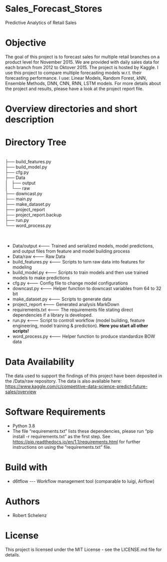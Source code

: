 # Sales_Forecast_Stores
Predictive Analytics of Retail Sales

# Objective

The goal of this project is to forecast sales for multiple retail branches on a product level for November 2015. We are provided with daily sales data for each branch 
from 2012 to Oktover 2015. The project is hosted by Kaggle. I use this project to compare multiple forecasting models w.r.t. their forecasting performance.
I use: Linear Models, Random Forest, kNN, Ensemble Methods, DNN, CNN, RNN, LSTM models. For more details about the project and results, please have a look at the project 
report file.


# Overview directories and short description

</head>
<body>
        <h1>Directory Tree</h1><p>
        <a></a><br>
        ├── <a>build_features.py</a><br>
        ├── <a>build_model.py</a><br>
        ├── <a>cfg.py</a><br>
        ├── <a>Data</a><br>
        │   ├── <a>output</a><br>
        │   └── <a>raw</a><br>
        ├── <a>downcast.py</a><br>
        ├── <a>main.py</a><br>
        ├── <a>make_dataset.py</a><br>
        ├── <a>project_report</a><br>
        ├── <a>project_report.backup</a><br>
        ├── <a>run.py</a><br>
        └── <a>word_process.py</a><br>
        <br><br>
        </p>
</body>


- Data/output                 <--- Trained and serialized models, model predictions, and output files from feature and model building process
- Data/raw                    <--- Raw Data
- build_features.py          <--- Scripts to turn raw data into features for modeling
- build_model.py             <--- Scripts to train models and then use trained models to make predictions
- cfg.py                     <--- Config file to change model configurations
- downcast.py                <--- Helper function to downcast variables from 64 to 32 bit
- make_dataset.py            <--- Scripts to generate data
- project_report             <--- Generated analysis MarkDown
- requirements.txt           <--- The requirements file stating direct dependencies if a library is developed.
- run.py                     <--- Script to controll workflow (model building, feature engineering, model training & prediction). **Here you start all other scripts!**
- word_process.py            <--- Helper function to produce standardize BOW data



# Data Availability

The data used to support the findings of this project have been deposited in the /Data/raw repository. The data is also available here: 
https://www.kaggle.com/c/competitive-data-science-predict-future-sales/overview


# Software Requirements

- Python 3.8
- The file “requirements.txt” lists these dependencies, please run “pip install -r requirements.txt” as the first step. See https://pip.readthedocs.io/en/1.1/requirements.html for further instructions on using the “requirements.txt” file.

# Build with

- d6tflow --- Workflow management tool (comparable to luigi, Airflow)

# Authors

- Robert Schelenz

# License 

This project is licensed under the MIT License - see the LICENSE.md file for details.


